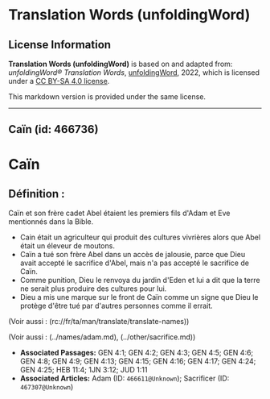 # Translation Words (unfoldingWord)

## License Information

**Translation Words (unfoldingWord)** is based on and adapted from: _unfoldingWord® Translation Words_, [unfoldingWord](https://unfoldingword.org/utw), 2022, which is licensed under a [CC BY-SA 4.0 license](https://creativecommons.org/licenses/by-sa/4.0/legalcode.en).

This markdown version is provided under the same license.



--------------------------------

## Caïn (id: 466736)

Caïn
====

Définition :
------------

Caïn et son frère cadet Abel étaient les premiers fils d'Adam et Eve mentionnés dans la Bible.

* Cain était un agriculteur qui produit des cultures vivrières alors que Abel était un éleveur de moutons.
* Caïn a tué son frère Abel dans un accès de jalousie, parce que Dieu avait accepté le sacrifice d'Abel, mais n'a pas accepté le sacrifice de Caïn.
* Comme punition, Dieu le renvoya du jardin d'Eden et lui a dit que la terre ne serait plus produire des cultures pour lui.
* Dieu a mis une marque sur le front de Caïn comme un signe que Dieu le protège d'être tué par d'autres personnes comme il errait.

(Voir aussi : (rc://fr/ta/man/translate/translate\-names))

(Voir aussi : (../names/adam.md), (../other/sacrifice.md))

* **Associated Passages:** GEN 4:1; GEN 4:2; GEN 4:3; GEN 4:5; GEN 4:6; GEN 4:8; GEN 4:9; GEN 4:13; GEN 4:15; GEN 4:16; GEN 4:17; GEN 4:24; GEN 4:25; HEB 11:4; 1JN 3:12; JUD 1:11
* **Associated Articles:** Adam (ID: `466611@Unknown`); Sacrificer (ID: `467307@Unknown`)

